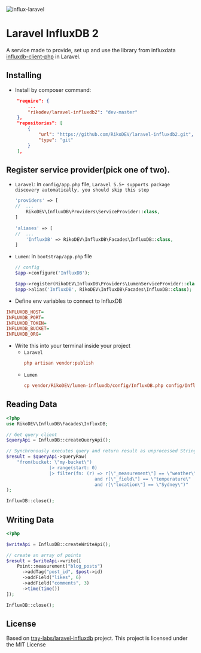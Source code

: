 ![influx-laravel](https://github.com/RikoDEV/laravel-influxdb2/assets/18230443/8d9eb202-9050-4b76-878b-79b863629f48)

# Laravel InfluxDB 2

A service made to provide, set up and use the library from influxdata [influxdb-client-php](https://github.com/influxdata/influxdb-client-php) in Laravel.

## Installing

* Install by composer command:

```json
    "require": {
        ...
        "rikodev/laravel-influxdb2": "dev-master"
    },
    "repositories": [
        {
            "url": "https://github.com/RikoDEV/laravel-influxdb2.git",
            "type": "git"
        }
    ],
```

## Register service provider(pick one of two).

- `Laravel`: in `config/app.php` file, `Laravel 5.5+ supports package discovery automatically, you should skip this step`
    ```php
    'providers' => [
    //  ...
        RikoDEV\InfluxDB\Providers\ServiceProvider::class,
    ]
    ```
    ```php
    'aliases' => [
    //  ...
        'InfluxDB' => RikoDEV\InfluxDB\Facades\InfluxDB::class,
    ]
    ```
- `Lumen`: in `bootstrap/app.php` file
    ```php
    // config
    $app->configure('InfluxDB');
  
    $app->register(RikoDEV\InfluxDB\Providers\LumenServiceProvider::class);
    $app->alias('InfluxDB', RikoDEV\InfluxDB\Facades\InfluxDB::class);
    ```


* Define env variables to connect to InfluxDB

```ini
INFLUXDB_HOST=
INFLUXDB_PORT=
INFLUXDB_TOKEN=
INFLUXDB_BUCKET=
INFLUXDB_ORG=
```

* Write this into your terminal inside your project
  - `Laravel`
    ```ini
    php artisan vendor:publish
    ```
  - `Lumen`
    ```ini
    cp vendor/RikoDEV/lumen-influxdb/config/InfluxDB.php config/InfluxDB.php
    ```

## Reading Data

```php
<?php
use RikoDEV\InfluxDB\Facades\InfluxDB;

// Get query client
$queryApi = InfluxDB::createQueryApi();

// Synchronously executes query and return result as unprocessed String
$result = $queryApi->queryRaw(
    "from(bucket: \"my-bucket\")
                |> range(start: 0)
                |> filter(fn: (r) => r[\"_measurement\"] == \"weather\"
                                 and r[\"_field\"] == \"temperature\"
                                 and r[\"location\"] == \"Sydney\")"
);

InfluxDB::close();
```

## Writing Data

```php
<?php

$writeApi = InfluxDB::createWriteApi();

// create an array of points
$result = $writeApi->write([
    Point::measurement("blog_posts")
      ->addTag("post_id", $post->id)
      ->addField("likes", 6)
      ->addField("comments", 3)
      ->time(time())
]);

InfluxDB::close();
```

License
----
Based on [tray-labs/laravel-influxdb](https://github.com/tray-labs/laravel-influxdb) project.
This project is licensed under the MIT License

